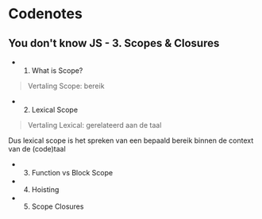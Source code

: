 # Codenotes

## You don't know JS - 3. Scopes & Closures
* 1. What is Scope?
> Vertaling Scope: bereik

* 2. Lexical Scope
> Vertaling Lexical: gerelateerd aan de taal

Dus lexical scope is het spreken van een bepaald bereik binnen de context van de (code)taal
* 3. Function vs Block Scope
* 4. Hoisting
* 5. Scope Closures
